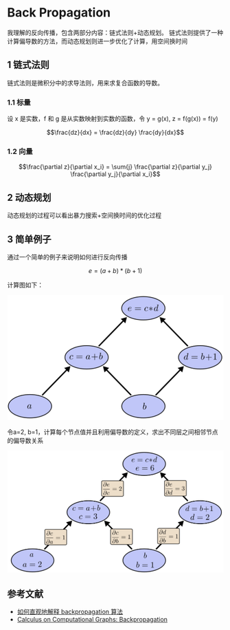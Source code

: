 # Back Propagation

我理解的反向传播，包含两部分内容：链式法则+动态规划。
链式法则提供了一种计算偏导数的方法，而动态规划则进一步优化了计算，用空间换时间

## 1 链式法则

链式法则是微积分中的求导法则，用来求复合函数的导数。

### 1.1 标量

设 x 是实数，f 和 g 是从实数映射到实数的函数，令 y = g(x), z = f(g(x)) = f(y)

```math
\frac{dz}{dx} = \frac{dz}{dy} \frac{dy}{dx}
```

### 1.2 向量

```math
\frac{\partial z}{\partial x_i} = \sum{j} \frac{\partial z}{\partial y_j} \frac{\partial y_j}{\partial x_i}
```

## 2 动态规划

动态规划的过程可以看出暴力搜索+空间换时间的优化过程

## 3 简单例子

通过一个简单的例子来说明如何进行反向传播

```math
e = (a + b) * (b + 1)
```

计算图如下：

![image](image/tree-def.png)

令a=2, b=1，计算每个节点值并且利用偏导数的定义，求出不同层之间相邻节点的偏导数关系

![image](image/tree-eval-derivs.png)



## 参考文献

- [如何直观地解释 backpropagation 算法](https://www.zhihu.com/question/27239198/answer/89853077)
- [Calculus on Computational Graphs: Backpropagation](http://colah.github.io/posts/2015-08-Backprop/)